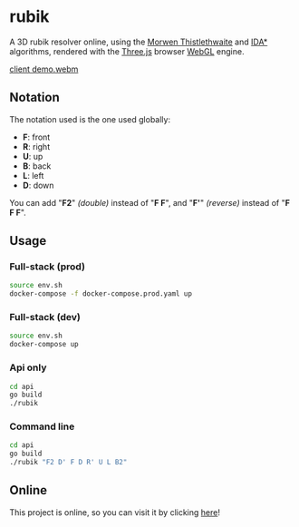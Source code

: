 # rubik

A 3D rubik resolver online, using the [Morwen Thistlethwaite](https://en.wikipedia.org/wiki/Morwen_Thistlethwaite) and [IDA*](https://en.wikipedia.org/wiki/Iterative_deepening_A*) algorithms, rendered with the [Three.js](https://threejs.org/) browser [WebGL](https://en.wikipedia.org/wiki/WebGL) engine.

[client demo.webm](https://user-images.githubusercontent.com/50099834/197333015-2a1fd24c-623f-4ab2-8ecf-6fe04b4cbc5a.webm)

## Notation

The notation used is the one used globally:

- __F__: front
- __R__: right
- __U__: up
- __B__: back
- __L__: left
- __D__: down

You can add "__F2__" *(double)* instead of "__F F__", and "__F'__" *(reverse)* instead of "__F F F__".

## Usage

### Full-stack (prod)

```bash
source env.sh
docker-compose -f docker-compose.prod.yaml up
```

### Full-stack (dev)

```bash
source env.sh
docker-compose up
```

### Api only

```bash
cd api
go build
./rubik
```

### Command line

```bash
cd api
go build
./rubik "F2 D' F D R' U L B2"
```

## Online

This project is online, so you can visit it by clicking [here](https://rubik.trixky.com/)!
